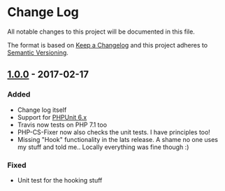 # Change Log
All notable changes to this project will be documented in this file.

The format is based on [Keep a Changelog](http://keepachangelog.com/) 
and this project adheres to [Semantic Versioning](http://semver.org/).

## [1.0.0] - 2017-02-17
### Added
- Change log itself
- Support for [PHPUnit 6.x](https://github.com/sebastianbergmann/phpunit)
- Travis now tests on PHP 7.1 too
- PHP-CS-Fixer now also checks the unit tests. I have principles too!
- Missing "Hook" functionality in the lats release. A shame no one uses my stuff and told me.. Locally everything was fine though :)

### Fixed
- Unit test for the hooking stuff

[1.0.0]: https://github.com/offdev/bandit/compare/0.1.1...1.0.0